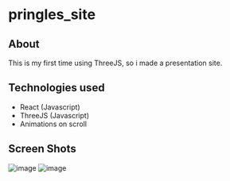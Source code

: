 ﻿# pringles_site

## About 
This is my first time using ThreeJS, so i made a presentation site.

## Technologies used
  - React (Javascript)
  - ThreeJS (Javascript)
  - Animations on scroll
    
## Screen Shots
![image](https://github.com/user-attachments/assets/d2dcc1e3-8270-469a-8356-45845e88e241)
![image](https://github.com/user-attachments/assets/9b198950-ea67-4398-b39b-a78bdbc95676)

